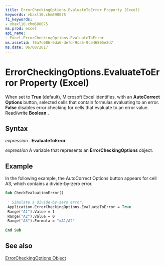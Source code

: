```yaml
---
title: ErrorCheckingOptions.EvaluateToError Property (Excel)
keywords: vbaxl10.chm698075
f1_keywords:
- vbaxl10.chm698075
ms.prod: excel
api_name:
- Excel.ErrorCheckingOptions.EvaluateToError
ms.assetid: f6a7c606-6da6-defd-9ca5-9ce46805e2d7
ms.date: 06/08/2017
---
```



# ErrorCheckingOptions.EvaluateToError Property (Excel)

When set to  **True** (default), Microsoft Excel identifies, with an **AutoCorrect Options** button, selected cells that contain formulas evaluating to an error. **False** disables error checking for cells that evaluate to an error value. Read/write **Boolean** .


## Syntax

 _expression_ . **EvaluateToError**

 _expression_ A variable that represents an **ErrorCheckingOptions** object.


## Example

In the following example, the AutoCorrect Options button appears for cell A3, which contains a divide-by-zero error.


```vb
Sub CheckEvaluationError() 
 
 ' Simulate a divide-by-zero error. 
 Application.ErrorCheckingOptions.EvaluateToError = True 
 Range("A1").Value = 1 
 Range("A2").Value = 0 
 Range("A3").Formula = "=A1/A2" 
 
End Sub
```


## See also


[ErrorCheckingOptions Object](Excel.ErrorCheckingOptions.md)


